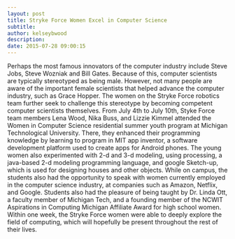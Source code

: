 ```yaml
---
layout: post
title: Stryke Force Women Excel in Computer Science
subtitle:
author: kelseybwood
description:
date: 2015-07-28 09:00:15
---
```


Perhaps the most famous innovators of the computer industry include Steve Jobs, Steve Wozniak and Bill Gates. Because of this, computer scientists are typically stereotyped as being male. However, not many people are aware of the important female scientists that helped advance the computer industry, such as Grace Hopper. The women on the Stryke Force robotics team further seek to challenge this stereotype by becoming competent computer scientists themselves. From July 4th to July 10th, Styke Force team members Lena Wood, Nika Buss, and Lizzie Kimmel attended the Women in Computer Science residential summer youth program at Michigan Technological University. There, they enhanced their programming knowledge by learning to program in MIT app inventor, a software development platform used to create apps for Android phones. The young women also experimented with 2-d and 3-d modeling, using processing, a java-based 2-d modeling programming language, and google Sketch-up, which is used for designing houses and other objects. While on campus, the students also had the opportunity to speak with women currently employed in the computer science industry, at companies such as Amazon, Netflix, and Google. Students also had the pleasure of being taught by Dr. Linda Ott, a faculty member of Michigan Tech, and a founding member of the NCWIT Aspirations in Computing Michigan Affiliate Award for high school women. Within one week, the Stryke Force women were able to deeply explore the field of computing, which will hopefully be present throughout the rest of their lives.
